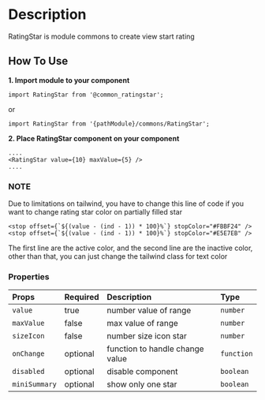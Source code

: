 # Description

RatingStar is module commons to create view start rating

## How To Use

**1. Import module to your component**
```node
import RatingStar from '@common_ratingstar';
```

or

```node
import RatingStar from '{pathModule}/commons/RatingStar';
```

**2. Place RatingStar component on your component**

```node
....
<RatingStar value={10} maxValue={5} />
....
```

### NOTE
Due to limitations on tailwind, you have to change this line of code if you want to change rating star color on partially filled star
```node
<stop offset={`${(value - (ind - 1)) * 100}%`} stopColor="#FBBF24" />
<stop offset={`${(value - (ind - 1)) * 100}%`} stopColor="#E5E7EB" />
```
The first line are the active color, and the second line are the inactive color, other than that, you can just change the tailwind class for text color


### Properties
| Props       | Required | Description | Type |
| :---        | :---     | :---        |:---  |
| `value`       | true    | number value of range | `number` |
| `maxValue`       | false    | max value of range | `number` |
| `sizeIcon`       | false    | number size icon star | `number` |
| `onChange` | optional | function to handle change value | `function` |
| `disabled` | optional | disable component | `boolean` |
| `miniSummary` | optional | show only one star | `boolean` |

